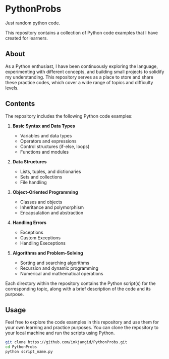 # PythonProbs
Just random python code.

This repository contains a collection of Python code examples that I have created for learners.

## About

As a Python enthusiast, I have been continuously exploring the language, experimenting with different concepts, and building small projects to solidify my understanding. This repository serves as a place to store and share these practice codes, which cover a wide range of topics and difficulty levels.

## Contents

The repository includes the following Python code examples:

1. **Basic Syntax and Data Types**
   - Variables and data types
   - Operators and expressions
   - Control structures (if-else, loops)
   - Functions and modules

2. **Data Structures**
   - Lists, tuples, and dictionaries
   - Sets and collections
   - File handling

3. **Object-Oriented Programming**
   - Classes and objects
   - Inheritance and polymorphism
   - Encapsulation and abstraction

4. **Handling Errors**
   - Exceptions
   - Custom Exceptions
   - Handling Execeptions

4. **Algorithms and Problem-Solving**
   - Sorting and searching algorithms
   - Recursion and dynamic programming
   - Numerical and mathematical operations

Each directory within the repository contains the Python script(s) for the corresponding topic, along with a brief description of the code and its purpose.

## Usage

Feel free to explore the code examples in this repository and use them for your own learning and practice purposes. You can clone the repository to your local machine and run the scripts using Python.

```bash
git clone https://github.com/imkjangid/PythonProbs.git
cd PythonProbs
python script_name.py
